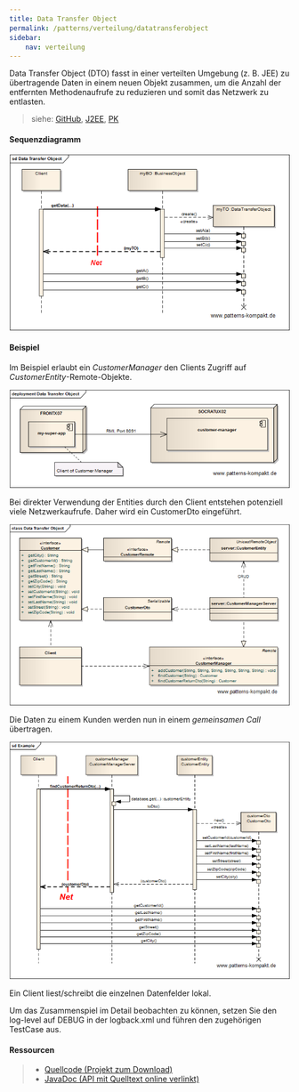 ```yaml
---
title: Data Transfer Object
permalink: /patterns/verteilung/datatransferobject
sidebar:
    nav: verteilung
---
```


Data Transfer Object (DTO) fasst in einer verteilten Umgebung (z. B. JEE) zu übertragende Daten in einem neuen Objekt zusammen, um die Anzahl der entfernten Methodenaufrufe zu reduzieren und somit das Netzwerk zu entlasten.

> siehe: [GitHub](https://github.com/KarlEilebrecht/patterns-kompakt-code/blob/main/src/test/java/de/calamanari/pk/datatransferobject/README.md), [J2EE](/literature#j2ee), [PK](/literature#pk)

#### Sequenzdiagramm

![](/images/patterns/datatransferobject/data_transfer_object_dn.png)

#### Beispiel

Im Beispiel erlaubt ein *CustomerManager* den Clients Zugriff auf *CustomerEntity*-Remote-Objekte.

![](/images/patterns/datatransferobject/data_transfer_object_px.png)

Bei direkter Verwendung der Entities durch den Client entstehen potenziell viele Netzwerkaufrufe. Daher wird ein CustomerDto eingeführt.

![](/images/patterns/datatransferobject/data_transfer_object_cx.png)

Die Daten zu einem Kunden werden nun in einem *gemeinsamen Call* übertragen.

![](/images/patterns/datatransferobject/data_transfer_object_dx.png)

Ein Client liest/schreibt die einzelnen Datenfelder lokal.

Um das Zusammenspiel im Detail beobachten zu können, setzen Sie den log-level auf DEBUG in der logback.xml und führen den zugehörigen TestCase aus.

#### Ressourcen

> * [Quellcode (Projekt zum Download)](/patterns#codebeispiele)
> * [JavaDoc (API mit Quelltext online verlinkt)]()